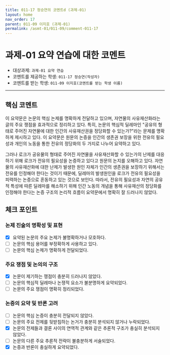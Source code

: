 ```yaml
---
title: 011-17 정승연의 코멘트d (과제-01) 
layout: home
nav_order: 17
parent: 011-09 이지호 (과제-01)
permalink: /asmt-01/011-09/comment-011-17
---
```


# 과제-01 요약 연습에 대한 코멘트

- 대상과제: `과제-01 요약 연습`
- 코멘트를 제공하는 학생: `011-17 정승연(작성자)` 
- 코멘트를 받는 학생: `011-09 이지호(코멘트를 받는 학생 이름)` 

---

## 핵심 코멘트

이 요약문은 논문의 핵심 논제를 명확하게 전달하고 있으며, 자연물의 사유재산화라는 글의 주요 쟁점을 효과적으로 정리하고 있다. 특히, 논문의 핵심적 딜레마인 "공유의 형태로 주어진 자연물에 대한 인간의 사유재산권을 정당화할 수 있는가?"라는 문제를 명확하게 제시하고 있다. 이 요약문은 원문의 논증을 인간의 생존권 보장을 위한 전유의 필요성과 개인의 노동을 통한 전유의 정당화의 두 가지로 나누어 요약하고 있다.

그러나 로크가 공유물의 형태로 주어진 자연물을 사유재산화할 수 있는가의 난제를 대응하기 위해 로크가 전유의 필요성을 논증하고 있다고 원문의 논지를 오해하고 있다. 자연물의 사유재산화에 대한 난제가 발생한 원인 자체가 인간의 생존권을 보장하기 위해서는 전유를 인정해야 한다는 것이기 때문에, 딜레마의 발생원인을 로크가 전유의 필요성을 피력하는 논증으로 혼동하고 있는 것으로 보인다. 따라서, 전유의 필요성과 자연의 공유적 특성에 따른 딜레마를 해소하기 위해 인간 노동의 개념을 통해 사유재산의 정당화를 인정해야 한다는 논증 구조의 논리적 흐름이 요약문에서 명확히 잘 드러나지 않았다. 

## 체크 포인트

### 논제 진술의 명확성 및 표현  
- [x] 요약된 논문의 주요 논제가 불명확하거나 모호하다.  
- [ ] 논문의 핵심 용어를 부정확하게 사용하고 있다.  
- [ ] 논문의 핵심 논제가 명확하게 전달되었다.  

### 주요 쟁점 및 논의의 구조  
- [x] 논문이 제기하는 쟁점이 충분히 드러나지 않았다.  
- [ ] 논문의 핵심적 딜레마나 논쟁적 요소가 불분명하게 요약되었다.  
- [ ] 논문의 주요 쟁점이 명확히 정리되었다.  

### 논증의 요약 및 반론 고려  
- [ ] 논문의 핵심 논증이 충분히 전달되지 않았다.  
- [ ] 논문의 주요 전제를 뒷받침하는 논거가 충분히 분석되지 않거나 누락되었다.  
- [x] 논문의 전제들과 결론 사이의 연역적 관계와 같은 추론적 구조가 충실히 분석되지 않았다.  
- [ ] 논문의 다른 주요 추론적 전략이 불충분하게 서술되었다.
- [x] 논증과 반론이 충실하게 요약되었다. 